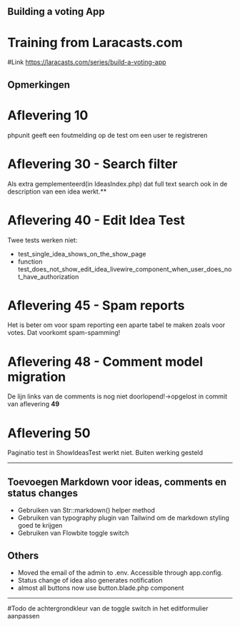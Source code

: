 ## Building a voting App
# Training from Laracasts.com

#Link
https://laracasts.com/series/build-a-voting-app


## Opmerkingen

# Aflevering 10
phpunit geeft een foutmelding op de test om een user te registreren

# Aflevering 30 - Search filter
Als extra gemplementeerd(in IdeasIndex.php) dat full text search ook in de description van een idea werkt.**


# Aflevering 40 - Edit Idea Test
Twee tests werken niet:
- test_single_idea_shows_on_the_show_page
- function test_does_not_show_edit_idea_livewire_component_when_user_does_not_have_authorization

# Aflevering 45 - Spam reports
Het is beter om voor spam reporting een aparte tabel te maken zoals voor votes. Dat voorkomt spam-spamming!

# Aflevering 48 - Comment model migration
De lijn links van de comments is nog niet doorlopend!->opgelost in commit van aflevering **49**

# Aflevering 50
Paginatio test in ShowIdeasTest werkt niet. Buiten werking gesteld


-------
## Toevoegen Markdown voor ideas, comments en status changes
- Gebruiken van Str::markdown() helper method
- Gebruiken van typography plugin van Tailwind om de markdown styling goed te krijgen
- Gebruiken van Flowbite toggle switch

## Others
- Moved the email of the admin to .env. Accessible through app.config.
- Status change of idea also generates notification
- almost all buttons now use button.blade.php component



-------

#Todo
de achtergrondkleur van de toggle switch in het editformulier aanpassen

